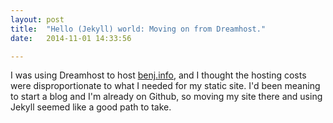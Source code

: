 ```yaml
---
layout: post
title:  "Hello (Jekyll) world: Moving on from Dreamhost."
date:   2014-11-01 14:33:56

---
```

I was using Dreamhost to host <a href="http://benj.info">benj.info</a>, and I thought the
hosting costs were disproportionate to what I needed for my static site. 
I'd been meaning to start a blog and I'm already on Github, so moving my site there 
and using Jekyll seemed like a good path to take. 


